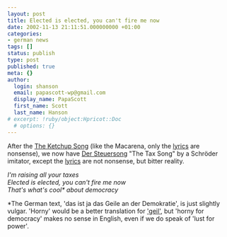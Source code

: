 ```yaml
---
layout: post
title: Elected is elected, you can't fire me now
date: 2002-11-13 21:11:51.000000000 +01:00
categories:
- german news
tags: []
status: publish
type: post
published: true
meta: {}
author:
  login: shanson
  email: papascott-wp@gmail.com
  display_name: PapaScott
  first_name: Scott
  last_name: Hanson
# excerpt: !ruby/object:Hpricot::Doc
  # options: {}
---
```

<p>After the <a href="http://www.amazon.de/exec/obidos/ASIN/B00006C76Y">The Ketchup Song</a> (like the Macarena, only the <a href="http://www.song-texte.de/song-texte/index.php3?aktion=show_song&id=7b4b05e60003d736dbbbbba0&amp;band_id=342953730003d7215f434a4b">lyrics</a> are nonsense), we now have <a href="http://www.royal-ts.de/mtarchives/000881.php">Der Steuersong</a> "The Tax Song" by a Schröder imitator, except the <a href="http://www.song-texte.de/songtexte-id/285193f80003dd05fade2550/163438b20003dd05fade9a8f/">lyrics</a> are not nonsense, but bitter reality.</p>
<p><em>I'm raising all your taxes<br />
Elected is elected, you can't fire me now<br />
That's what's cool* about democracy</em></p>
<p>*The German text, 'das ist ja das Geile an der Demokratie', is just slightly vulgar. 'Horny' would be a better translation for <a href="http://dict.leo.org/?search=geil">'geil'</a>, but 'horny for democracy' makes no sense in English, even if we do speak of 'lust for power'.</p>
